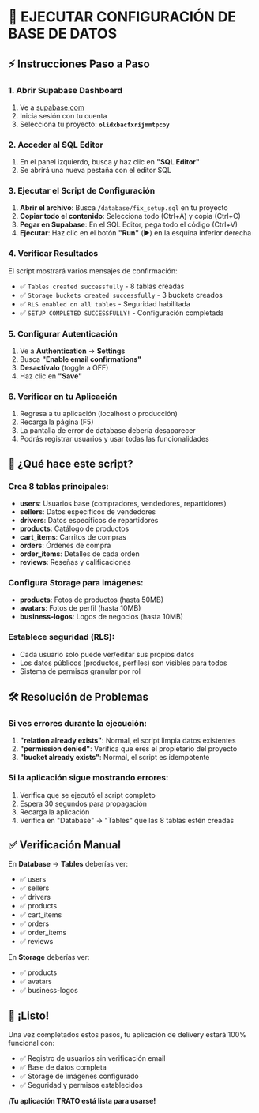 # 🚀 EJECUTAR CONFIGURACIÓN DE BASE DE DATOS

## ⚡ Instrucciones Paso a Paso

### 1. Abrir Supabase Dashboard
1. Ve a [supabase.com](https://supabase.com)
2. Inicia sesión con tu cuenta
3. Selecciona tu proyecto: **`olidxbacfxrijmmtpcoy`**

### 2. Acceder al SQL Editor
1. En el panel izquierdo, busca y haz clic en **"SQL Editor"**
2. Se abrirá una nueva pestaña con el editor SQL

### 3. Ejecutar el Script de Configuración
1. **Abrir el archivo**: Busca `/database/fix_setup.sql` en tu proyecto
2. **Copiar todo el contenido**: Selecciona todo (Ctrl+A) y copia (Ctrl+C)
3. **Pegar en Supabase**: En el SQL Editor, pega todo el código (Ctrl+V)
4. **Ejecutar**: Haz clic en el botón **"Run"** (▶️) en la esquina inferior derecha

### 4. Verificar Resultados
El script mostrará varios mensajes de confirmación:
- ✅ `Tables created successfully` - 8 tablas creadas
- ✅ `Storage buckets created successfully` - 3 buckets creados
- ✅ `RLS enabled on all tables` - Seguridad habilitada
- ✅ `SETUP COMPLETED SUCCESSFULLY!` - Configuración completada

### 5. Configurar Autenticación
1. Ve a **Authentication** → **Settings**
2. Busca **"Enable email confirmations"**
3. **Desactívalo** (toggle a OFF)
4. Haz clic en **"Save"**

### 6. Verificar en tu Aplicación
1. Regresa a tu aplicación (localhost o producción)
2. Recarga la página (F5)
3. La pantalla de error de database debería desaparecer
4. Podrás registrar usuarios y usar todas las funcionalidades

## 🎯 ¿Qué hace este script?

### Crea 8 tablas principales:
- **users**: Usuarios base (compradores, vendedores, repartidores)
- **sellers**: Datos específicos de vendedores
- **drivers**: Datos específicos de repartidores
- **products**: Catálogo de productos
- **cart_items**: Carritos de compras
- **orders**: Órdenes de compra
- **order_items**: Detalles de cada orden
- **reviews**: Reseñas y calificaciones

### Configura Storage para imágenes:
- **products**: Fotos de productos (hasta 50MB)
- **avatars**: Fotos de perfil (hasta 10MB)
- **business-logos**: Logos de negocios (hasta 10MB)

### Establece seguridad (RLS):
- Cada usuario solo puede ver/editar sus propios datos
- Los datos públicos (productos, perfiles) son visibles para todos
- Sistema de permisos granular por rol

## 🛠 Resolución de Problemas

### Si ves errores durante la ejecución:
1. **"relation already exists"**: Normal, el script limpia datos existentes
2. **"permission denied"**: Verifica que eres el propietario del proyecto
3. **"bucket already exists"**: Normal, el script es idempotente

### Si la aplicación sigue mostrando errores:
1. Verifica que se ejecutó el script completo
2. Espera 30 segundos para propagación
3. Recarga la aplicación
4. Verifica en "Database" → "Tables" que las 8 tablas estén creadas

## ✅ Verificación Manual

En **Database** → **Tables** deberías ver:
- ✅ users
- ✅ sellers  
- ✅ drivers
- ✅ products
- ✅ cart_items
- ✅ orders
- ✅ order_items
- ✅ reviews

En **Storage** deberías ver:
- ✅ products
- ✅ avatars
- ✅ business-logos

## 🎉 ¡Listo!

Una vez completados estos pasos, tu aplicación de delivery estará 100% funcional con:
- ✅ Registro de usuarios sin verificación email
- ✅ Base de datos completa
- ✅ Storage de imágenes configurado
- ✅ Seguridad y permisos establecidos

**¡Tu aplicación TRATO está lista para usarse!**